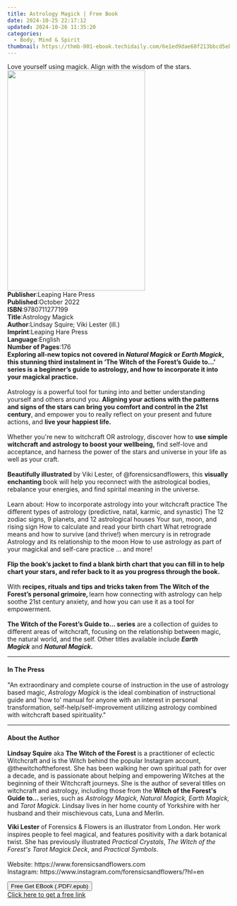 ```yaml
---
title: Astrology Magick | Free Book
date: 2024-10-25 22:17:12
updated: 2024-10-26 11:35:20
categories:
  - Body, Mind & Spirit
thumbnail: https://thmb-001-ebook.techidaily.com/6e1ed9dae68f213bbcd5ebc9df3f0281844437f9efa1ba9c78891f55a0be638c.jpg
---
```

<main id="book-container">
  <div class="flex flex-col">
    <div class="book-brief flex-1 py-6 px-4 sm:p-6 md:py-10 md:px-8">
      <!-- brief-->
      <div class="book-brief-main">
        Love yourself using magick. Align with the wisdom of the stars.
      </div>
    </div>
    <div
      class="book-meta-info flex-1 grid gap-4 col-start-1 col-end-3 row-start-1 sm:mb-6 sm:grid-cols-4 lg:gap-6 lg:col-start-2 lg:row-end-6 lg:row-span-6 lg:mb-0"
    >
      <div
        class="book-meta-info-left place-content-center mt-4 p-4 text-sm leading-6 col-start-2 col-span-2 dark:text-slate-400"
      >
        <img
          class="w-full h-500 object-cover rounded-lg sm:h-255 sm:col-span-2 lg:col-span-full"
          src="https://img-001-ebook.techidaily.com/a35012455f308329c6ee5839029969d3b094adbf66dbe25d06917269c0bb93d9.jpg"
          alt=""
          width="312"
          height="500"
        />
      </div>
      <div
        class="book-meta-info-right mt-2 col-start-1 row-start-2 col-span-3 self-center"
      >
        <!-- meta data  -->
        <div class="flex flex-col px-4 md:px-8">
          <div class="flex-1">
            <strong>Publisher</strong>:<span class="px-2"
              >Leaping Hare Press</span
            >
          </div>
          <div class="flex-1">
            <strong>Published</strong>:<span class="px-2">October 2022</span>
          </div>
          <div class="flex-1">
            <strong>ISBN</strong>:<span class="px-2">9780711277199</span>
          </div>
          <div class="flex-1">
            <strong>Title</strong>:<span class="px-2">Astrology Magick</span>
          </div>
          <div class="flex-1">
            <strong>Author</strong>:<span class="px-2"
              >Lindsay Squire; Viki Lester (ill.)</span
            >
          </div>
          <div class="flex-1">
            <strong>Imprint</strong>:<span class="px-2"
              >Leaping Hare Press</span
            >
          </div>
          <div class="flex-1">
            <strong>Language</strong>:<span class="px-2">English</span>
          </div>
          <div class="flex-1">
            <strong>Number of Pages</strong>:<span class="px-2">176</span>
          </div>
        </div>
      </div>
    </div>
    <div class="book-description flex-1 py-6 px-4 sm:p-6 md:py-10 md:px-8">
      <div class="book-description-main">
        <div accordion-content="" id="description">
          <b
            >Exploring all-new topics not covered in <i>Natural Magick </i>or<i>
              Earth Magick</i
            >, this stunning third instalment in ‘The Witch of the Forest’s
            Guide to…’ series is a beginner’s guide to astrology, and how to
            incorporate it into your magickal practice.</b
          ><br /><br />
          Astrology is a powerful tool for tuning into and better understanding
          yourself and others around you.
          <b
            >Aligning your actions with the patterns and signs of the stars can
            bring you comfort and control in the 21st century</b
          >, and empower you to really reflect on your present and future
          actions, and <b>live your happiest life.</b><br />
          &nbsp;<br />
          Whether you're new to witchcraft OR astrology, discover how to
          <b>use simple witchcraft and astrology to boost your wellbeing,</b>
          find self-love and acceptance, and harness the power of the stars and
          universe in your life as well as your craft.<br /><br /><b
            >Beautifully illustrated </b
          >by Viki Lester, of @forensicsandflowers, this
          <b>visually enchanting </b>book will help you reconnect with the
          astrological bodies, rebalance your energies, and find spirital
          meaning in the universe.<br /><br />
          Learn about: How to incorporate astrology into your witchcraft
          practice The different types of astrology (predictive, natal, karmic,
          and synastic) The 12 zodiac signs, 9 planets, and 12 astrological
          houses Your sun, moon, and rising sign How to calculate and read your
          birth chart What retrograde means and how to survive (and thrive!)
          when mercury is in retrograde Astrology and its relationship to the
          moon How to use astrology as part of your magickal and self-care
          practice … and more!<br />
          &nbsp;<br /><b
            >Flip the book’s jacket to find a blank birth chart that you can
            fill in to help chart your stars, and refer back to it as you
            progress through the book.&nbsp;</b
          ><br /><br />
          With
          <b
            >recipes, rituals and tips and tricks taken from The Witch of the
            Forest’s personal grimoire, </b
          >learn how connecting with astrology can help soothe 21st century
          anxiety, and how you can use it as a tool for empowerment.<br /><br /><b
            >The Witch of the Forest’s Guide to… series</b
          >
          are a collection of guides to different areas of witchcraft, focusing
          on&nbsp;the relationship between magic, the natural world, and the
          self. Other titles available include&nbsp;<b><i>Earth Magick</i></b
          >&nbsp;and&nbsp;<b><i>Natural Magick</i>.</b>
        </div>
        <div class="accordion-fader"></div>
      </div>
    </div>
    <div class="book-excerpts flex-1 py-6 px-4 sm:p-6 md:py-10 md:px-8">
      <!-- excerpts-->
      <div class="book-excerpts-main">
        <hr />
        <h4 class="placeholder placeholder-heading">
          <span>In The Press</span>
        </h4>
        <p>
          "An extraordinary and complete course of instruction in the use of
          astrology based magic, <i>Astrology Magick</i>&nbsp;is the ideal
          combination of instructional guide and 'how to' manual for anyone with
          an interest in personal transformation, self-help/self-improvement
          utilizing astrology combined with witchcraft based spirituality."
        </p>
      </div>
    </div>
    <div class="book-about-author flex-1 py-6 px-4 sm:p-6 md:py-10 md:px-8">
      <!-- about author-->
      <div class="book-main-author-main">
        <hr />
        <h4 class="placeholder placeholder-heading">
          <span>About the Author</span>
        </h4>
        <p>
          <b>Lindsay Squire</b>&nbsp;aka <b>The Witch of the Forest </b>is a
          practitioner of eclectic Witchcraft and is the Witch behind the
          popular Instagram account, @thewitchoftheforest. She has been walking
          her own spiritual path for over a decade, and&nbsp;is passionate about
          helping and empowering Witches at the beginning of their Witchcraft
          journeys. She is the author of several titles on witchcraft and
          astrology, including those from the
          <b>Witch of the Forest's Guide to... </b>series, such as&nbsp;<i
            >Astrology Magick, Natural Magick, Earth Magick, </i
          >and <i>Tarot Magick</i>.&nbsp;Lindsay lives in her home county of
          Yorkshire with her husband and their mischievous cats, Luna and
          Merlin.
        </p>
        <p>
          <b>Viki Lester&nbsp;</b>of Forensics &amp; Flowers is an illustrator
          from London. Her work inspires people to feel magical, and features
          positivity with a dark botanical twist. She has previously illustrated
          <i>Practical Crystals</i>,
          <i>The Witch of the Forest's Tarot Magick Deck</i>, and
          <i>Practical Symbols</i>.<br /><br />Website:
          https://www.forensicsandflowers.com<br />Instagram:
          https://www.instagram.com/forensicsandflowers/?hl=en
        </p>
        <p></p>
      </div>
    </div>
    <div class="book-free-get flex-1 py-6 px-4 sm:p-6 md:py-10 md:px-8">
      <button
        id="btn-free-get"
        class="bg-blue-500 hover:bg-blue-700 text-white font-bold py-2 px-4 rounded"
      >
        Free Get EBook (.PDF/.epub)
      </button>
      <div id="countdown-display" class="px-2 text-lg mt-2"></div>
      <a
        id="free-link"
        class="hidden bg-blue-500 hover:bg-blue-700 text-white font-bold py-2 px-4 rounded"
        href="https://www.ebooks.com/en-us/book/210690331/astrology-magick/lindsay-squire/"
        target="_blank"
        >Click here to get a free link</a
      >
    </div>
    <script>
      let countdownTime = 0;
      let countdownInterval = null;
      document
        .getElementById('btn-free-get')
        .addEventListener('click', startCountdown);
      function startCountdown() {
        countdownTime = new Date().getTime() + 60000 * 3;
        countdownInterval = setInterval(updateCountdown, 1000);
        document.getElementById('btn-free-get').disabled = true;
        document
          .getElementById('btn-free-get')
          .classList.add('bg-gray-500', 'cursor-not-allowed');
      }
      function updateCountdown() {
        let currentTime = new Date().getTime();
        let timeLeft = countdownTime - currentTime;
        let secondsLeft = Math.floor(timeLeft / 1000);
        document.getElementById('countdown-display').innerHTML =
          `Remaining time: ${secondsLeft} seconds.`;
        if (secondsLeft <= 0) {
          clearInterval(countdownInterval);
          document.getElementById('btn-free-get').classList.add('hidden');
          document.getElementById('free-link').classList.remove('hidden');
          document.getElementById('countdown-display').innerHTML = '';
        }
      }
    </script>
  </div>
</main>
